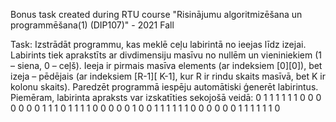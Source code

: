 Bonus task created during RTU course "Risinājumu algoritmizēšana un programmēšana(1) (DIP107)" - 2021 Fall

Task:
Izstrādāt programmu, kas meklē ceļu labirintā no ieejas līdz izejai. Labirints tiek aprakstīts ar divdimensiju masīvu no
nullēm un vieniniekiem (1 – siena, 0 – ceļš). Ieeja ir pirmais masīva elements (ar indeksiem [0][0]), bet izeja – pēdējais (ar
indeksiem [R-1][ K-1], kur R ir rindu skaits masīvā, bet K ir kolonu skaits). Paredzēt programmā iespēju automātiski ģenerēt
labirintus. Piemēram, labirinta apraksts var izskatīties sekojošā veidā:
0 1 1 1 1 1 1
0 0 0 0 0 0 0
1 1 1 0 1 1 1
1 0 0 0 0 0 1
0 0 1 1 1 1 1
1 0 0 0 0 0 0
1 1 1 1 1 1 0
